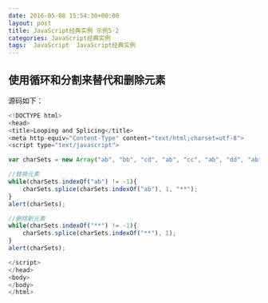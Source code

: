 ```yaml
---
date: 2016-05-08 15:54:30+00:00
layout: post
title: JavaScript经典实例 示例5-2
categories: JavaScript经典实例
tags:  JavaScript  JavaScript经典实例
---
```


使用循环和分割来替代和删除元素
----------------

<head>
<title>Looping and Splicing</title>
<meta http-equiv="Content-Type" content="text/html;charset=utf-8">
<script type="text/javascript">
window.onload = function(){
var charSets = new Array("ab", "bb", "cd", "ab", "cc", "ab", "dd", "ab");
var blk1 = document.getElementById("result1");
blk1.innerHTML = charSets;
//替换元素
while(charSets.indexOf("ab") != -1){
    charSets.splice(charSets.indexOf("ab"), 1, "**");
}
//alert(charSets);
var blk2 = document.getElementById("result2");
blk2.innerHTML = charSets;

//删除新元素
while(charSets.indexOf("**") != -1){
    charSets.splice(charSets.indexOf("**"), 1);
}
//alert(charSets);
var blk3 = document.getElementById("result3");
blk3.innerHTML = charSets;
}
</script>
</head>
<body>
<div id="result1"></div>
<div id="result2"></div>
<div id="result3"></div>
</body>

源码如下：

``` javascript
<!DOCTYPE html>
<head>
<title>Looping and Splicing</title>
<meta http-equiv="Content-Type" content="text/html;charset=utf-8">
<script type="text/javascript">

var charSets = new Array("ab", "bb", "cd", "ab", "cc", "ab", "dd", "ab");

//替换元素
while(charSets.indexOf("ab") != -1){
    charSets.splice(charSets.indexOf("ab"), 1, "**");
}
alert(charSets);

//删除新元素
while(charSets.indexOf("**") != -1){
    charSets.splice(charSets.indexOf("**"), 1);
}
alert(charSets);

</script>
</head>
<body>
</body>
</html>
``` 
